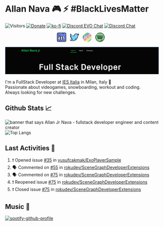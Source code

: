 # Allan Nava 🎮 ⚡ #BlackLivesMatter
![Visitors](https://visitor-badge.laobi.icu/badge?page_id=Allan-Nava)  [![Donate](https://img.shields.io/badge/Donate-PayPal-green.svg)](https://paypal.me/AllanNava) [![ko-fi](https://img.shields.io/badge/Donate-Ko--Fi-red)](https://ko-fi.com/G2G41PVE4) [![Discord EVO Chat](https://img.shields.io/badge/Discord_EVO-Chat-informational)](https://discord.gg/RcmcKu5) [![Discord Chat](https://img.shields.io/badge/Discord-Chat-important)](https://discord.gg/nMTKrRZ)



<p align='center'>
   <a href="https://linkedin.com/in/allannava" target="_blank"><img height="30" src="https://raw.githubusercontent.com/Allan-Nava/Allan-Nava/master/linkedin.png?raw=true"></a>&nbsp;&nbsp;
<a href="https://twitter.com/allan__nava" target="_blank" ><img height="30" src="https://raw.githubusercontent.com/Allan-Nava/Allan-Nava/master/twitter.png?raw=true"></a>&nbsp;&nbsp;
<a href="https://dev.to/allannava" target="_blank" ><img height="30" src="https://raw.githubusercontent.com/Allan-Nava/Allan-Nava/master/devto.png?raw=true"></a>&nbsp;&nbsp;
<a href="https://open.spotify.com/user/allan_nava?si=6ckrqagMQfuZyA8cEfCT9A" target="_blank"><img height="30" src="https://raw.githubusercontent.com/Allan-Nava/Allan-Nava/master/spotify.png?raw=true"></a>&nbsp;&nbsp;
   
<a href="https://allan-nava.github.io/" target="_blank" ><img src="https://raw.githubusercontent.com/Allan-Nava/Allan-Nava/master/_cover.PNG" alt="banner that says Allan Jr Nava - fullstack developer engineer and content creator"></a>

I'm a FullStack Developer at [IES Italia](https://ies-italia.it) in Milan, Italy 🌆 <br>
Passionate about videogames, snowboarding, workout and coding.<br>
Always looking for new challenges.

<!-- 
## Get in touch
- Personal site: https://allan-nava.github.io/
- Instagram: https://instagram.com/allan_nava
- Linkedin: https://linkedin.com/in/allannava
- Twitter: https://twitter.com/allan__nava
- Reddit: https://www.reddit.com/user/allan_nava
- Dev: https://dev.to/allannava -->

## Github Stats 📈

<img src="https://github-readme-stats.vercel.app/api?username=Allan-Nava&&show_icons=true&title_color=10cf53&icon_color=ffffff&text_color=ffffff&bg_color=050505" alt="banner that says Allan Jr Nava - fullstack developer engineer and content creator"> ![Top Langs](https://github-readme-stats.vercel.app/api/top-langs/?username=Allan-Nava&theme=buefy&bg_color=050505&title_color=10cf53&text_color=ffffff&layout=compact)

## Last Activities :page_with_curl:

<!--START_SECTION:activity-->
1. ❗️ Opened issue [#35](https://github.com/yusufcakmak/ExoPlayerSample/issues/35) in [yusufcakmak/ExoPlayerSample](https://github.com/yusufcakmak/ExoPlayerSample)
2. 🗣 Commented on [#55](https://github.com/rokudev/SceneGraphDeveloperExtensions/issues/55) in [rokudev/SceneGraphDeveloperExtensions](https://github.com/rokudev/SceneGraphDeveloperExtensions)
3. 🗣 Commented on [#75](https://github.com/rokudev/SceneGraphDeveloperExtensions/issues/75) in [rokudev/SceneGraphDeveloperExtensions](https://github.com/rokudev/SceneGraphDeveloperExtensions)
4. ❗️ Reopened issue [#75](https://github.com/rokudev/SceneGraphDeveloperExtensions/issues/75) in [rokudev/SceneGraphDeveloperExtensions](https://github.com/rokudev/SceneGraphDeveloperExtensions)
5. ❗️ Closed issue [#75](https://github.com/rokudev/SceneGraphDeveloperExtensions/issues/75) in [rokudev/SceneGraphDeveloperExtensions](https://github.com/rokudev/SceneGraphDeveloperExtensions)
<!--END_SECTION:activity-->


## Music 🎸 

[![spotify-github-profile](https://spotify-github-profile.vercel.app/api/view?uid=allan_nava&cover_image=true)](https://spotify-github-profile.vercel.app/api/view?uid=allan_nava&redirect=true)


<!--
**Allan-Nava/Allan-Nava** is a ✨ _special_ ✨ repository because its `README.md` (this file) appears on your GitHub profile.

Here are some ideas to get you started:

- 🔭 I’m currently working on ...
- 🌱 I’m currently learning ...
- 👯 I’m looking to collaborate on ...
- 🤔 I’m looking for help with ...
- 💬 Ask me about ...
- 📫 How to reach me: ...
- 😄 Pronouns: ...
- ⚡ Fun fact: ...
-->
